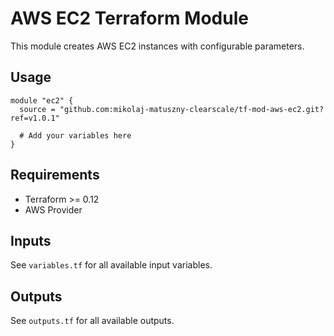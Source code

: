 # AWS EC2 Terraform Module

This module creates AWS EC2 instances with configurable parameters.

## Usage

```hcl
module "ec2" {
  source = "github.com:mikolaj-matuszny-clearscale/tf-mod-aws-ec2.git?ref=v1.0.1"
  
  # Add your variables here
}
```

## Requirements

- Terraform >= 0.12
- AWS Provider

## Inputs

See `variables.tf` for all available input variables.

## Outputs

See `outputs.tf` for all available outputs.